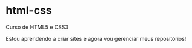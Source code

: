 # html-css
Curso de HTML5 e CSS3

Estou aprendendo a criar sites e agora vou gerenciar meus repositórios!
